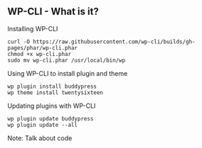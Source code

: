## WP-CLI - What is it?

Installing WP-CLI
```
curl -O https://raw.githubusercontent.com/wp-cli/builds/gh-pages/phar/wp-cli.phar
chmod +x wp-cli.phar
sudo mv wp-cli.phar /usr/local/bin/wp
```

Using WP-CLI to install plugin and theme
```
wp plugin install buddypress
wp theme install twentysixteen
```

Updating plugins with WP-CLI
```
wp plugin update buddypress
wp plugin update --all
```

Note:
Talk about code